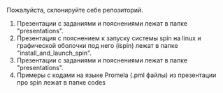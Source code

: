 Пожалуйста, склонируйте себе репозиторий.
1) Презентации с заданиями и пояснениями лежат в папке "presentations".
2) Презентация с пояснением к запуску системы spin на linux и графической оболочки под него (ispin) лежат в папке "install_and_launch_spin".
3) Презентации с заданиями и пояснениями лежат в папке "presentations".
4) Примеры с кодами на языке Promela (.pml файлы) из презентации про spin лежат в папке codes
